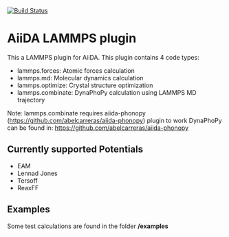 [![Build Status](https://travis-ci.org/abelcarreras/aiida-lammps.svg?branch=master)](https://travis-ci.org/abelcarreras/aiida-lammps)

AiiDA LAMMPS plugin
====================

This a LAMMPS plugin for AiiDA. 
This plugin contains 4 code types:

- lammps.forces: Atomic forces calculation
- lammps.md: Molecular dynamics calculation
- lammps.optimize: Crystal structure optimization
- lammps.combinate: DynaPhoPy calculation using LAMMPS MD trajectory


Note: lammps.combinate requires aiida-phonopy (https://github.com/abelcarreras/aiida-phonopy) 
plugin to work DynaPhoPy can be found in: https://github.com/abelcarreras/aiida-phonopy

Currently supported Potentials
------------------------------
 - EAM
 - Lennad Jones
 - Tersoff
 - ReaxFF
 
 
Examples
--------
Some test calculations are found in the folder **/examples**
